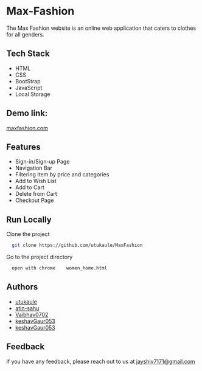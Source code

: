 # Max-Fashion
The Max Fashion website is an online web application that caters to clothes for all genders.




## Tech Stack
- HTML
- CSS
- BootStrap
- JavaScript
- Local Storage


## Demo link:
<a href="https://maxfashionkeshav.netlify.app/">maxfashion.com</a>


## Features

- Sign-in/Sign-up Page
- Navigation Bar
- Filtering Item by price and categories
- Add to Wish List
- Add to Cart
- Delete from Cart
- Checkout Page


## Run Locally

Clone the project

```bash
  git clone https://github.com/utukaule/MaxFashion
```

Go to the project directory


```bash
  open with chrome    women_home.html
```


## Authors

- [utukaule](https://github.com/utukaule)
- [atin-sahu](https://github.com/atin-sahu)
- [Vaibhav0702](https://github.com/Vaibhav0702)
- [keshavGaur053](https://github.com/keshavGaur053)
- [keshavGaur053](https://github.com/keshavGaur053)


## Feedback

If you have any feedback, please reach out to us at jayshiv7171@gmail.com


